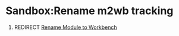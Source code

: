 # Sandbox:Rename m2wb tracking
1.  REDIRECT [Rename Module to Workbench](Rename_Module_to_Workbench.md)
